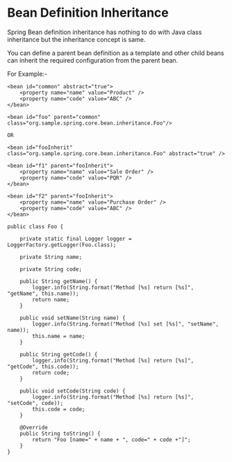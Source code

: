 # Bean Definition Inheritance
Spring Bean definition inheritance has nothing to do with Java class inheritance but the inheritance concept is same.

You can define a parent bean definition as a template and other child beans can inherit the required configuration from the parent bean.

  For Example:-

	<bean id="common" abstract="true">
		<property name="name" value="Product" />
		<property name="code" value="ABC" />
	</bean>

	<bean id="foo" parent="common" class="org.sample.spring.core.bean.inheritance.Foo"/>	
	
	OR
	
	<bean id="fooInherit" class="org.sample.spring.core.bean.inheritance.Foo" abstract="true" />

	<bean id="f1" parent="fooInherit">
		<property name="name" value="Sale Order" />
		<property name="code" value="PQR" />
	</bean>

	<bean id="f2" parent="fooInherit">
		<property name="name" value="Purchase Order" />
		<property name="code" value="ABC" />
	</bean>

	public class Foo {

		private static final Logger logger = LoggerFactory.getLogger(Foo.class);

		private String name;

		private String code;

		public String getName() {
			logger.info(String.format("Method [%s] return [%s]", "getName", this.name));
			return name;
		}

		public void setName(String name) {
			logger.info(String.format("Method [%s] set [%s]", "setName", name));
			this.name = name;
		}

		public String getCode() {
			logger.info(String.format("Method [%s] return [%s]", "getCode", this.code));
			return code;
		}

		public void setCode(String code) {
			logger.info(String.format("Method [%s] return [%s]", "setCode", code));
			this.code = code;
		}

		@Override
		public String toString() {
			return "Foo [name=" + name + ", code=" + code +"]";
		}
	}

		